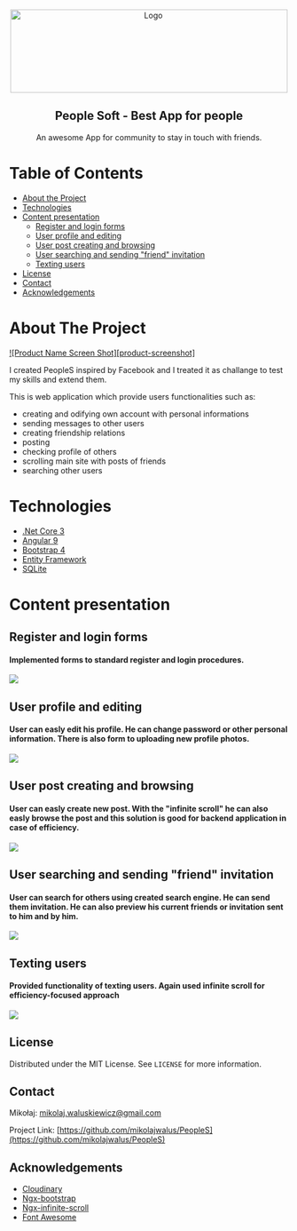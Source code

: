 <!-- PROJECT LOGO -->
<br />
<p align="center">
  <a href="https://res.cloudinary.com/dlio1dtmu/image/upload/v1597945248/logo_gn9vwh.png">
    <img src="https://res.cloudinary.com/dlio1dtmu/image/upload/v1597945248/logo_gn9vwh.png" alt="Logo" width="500" height="150">
  </a>

  <h2 align="center">People Soft - Best App for people</h2>

  <p align="center">
    An awesome App for community to stay in touch with friends.
    <br />
  </p>
</p>



<!-- TABLE OF CONTENTS -->
# Table of Contents

* [About the Project](#about-the-project)
* [Technologies](#technologies)
* [Content presentation](#content-presentation)
    * [Register and login forms](#register-and-login-forms)
    * [User profile and editing](#user-profile-and-editing)
    * [User post creating and browsing](#user-post-creating-and-browsing)
    * [User searching and sending "friend" invitation](#user-searching-and-sending-"friend"-invitation)
    * [Texting users](#texting-user)
* [License](#license)
* [Contact](#contact)
* [Acknowledgements](#acknowledgements)



<!-- ABOUT THE PROJECT -->
# About The Project

[![Product Name Screen Shot][product-screenshot]](https://example.com)

I created PeopleS inspired by Facebook and I treated it as challange to test my skills and extend them.

This is web application which provide users functionalities such as:
- creating and odifying own account with personal informations
- sending messages to other users
- creating friendship relations
- posting
- checking profile of others
- scrolling main site with posts of friends
- searching other users

# Technologies

* [.Net Core 3](https://docs.microsoft.com/en-us/aspnet/core/?view=aspnetcore-3.1)
* [Angular 9](https://angular.io/)
* [Bootstrap 4](https://getbootstrap.com)
* [Entity Framework](https://docs.microsoft.com/pl-pl/ef/)
* [SQLite](https://www.sqlite.org/index.html)

<!-- USAGE EXAMPLES -->
# Content presentation

## Register and login forms

#### Implemented forms to standard register and login procedures.

![](https://res.cloudinary.com/dlio1dtmu/image/upload/v1597961472/register_fdymss.png)



## User profile and editing

#### User can easly edit his profile. He can change password or other personal information. There is also form to uploading new profile photos.

![](https://res.cloudinary.com/dlio1dtmu/image/upload/v1597961115/edit_profile_s3iji7.gif)



## User post creating and browsing

#### User can easly create new post. With the "infinite scroll" he can also easly browse the post and this solution is good for backend application in case of efficiency.

![](https://res.cloudinary.com/dlio1dtmu/image/upload/v1597961593/posts_dw5npa.png)



## User searching and sending "friend" invitation

#### User can search for others using created search engine. He can send them invitation. He can also preview his current friends or invitation sent to him and by him.

![](https://res.cloudinary.com/dlio1dtmu/image/upload/v1597961115/friend_search_nhxkhz.gif)

## Texting users

#### Provided functionality of texting users. Again used infinite scroll for efficiency-focused approach

![](https://res.cloudinary.com/dlio1dtmu/image/upload/v1597961466/message_n5crqf.png)


<!-- LICENSE -->
## License

Distributed under the MIT License. See `LICENSE` for more information.



<!-- CONTACT -->
## Contact

Mikołaj: mikolaj.waluskiewicz@gmail.com

Project Link: [https://github.com/mikolajwalus/PeopleS](https://github.com/mikolajwalus/PeopleS)



<!-- ACKNOWLEDGEMENTS -->
## Acknowledgements
* [Cloudinary](https://cloudinary.com/)
* [Ngx-bootstrap](https://valor-software.com/ngx-bootstrap/#/)
* [Ngx-infinite-scroll](https://www.npmjs.com/package/ngx-infinite-scroll)
* [Font Awesome](https://fontawesome.com)
